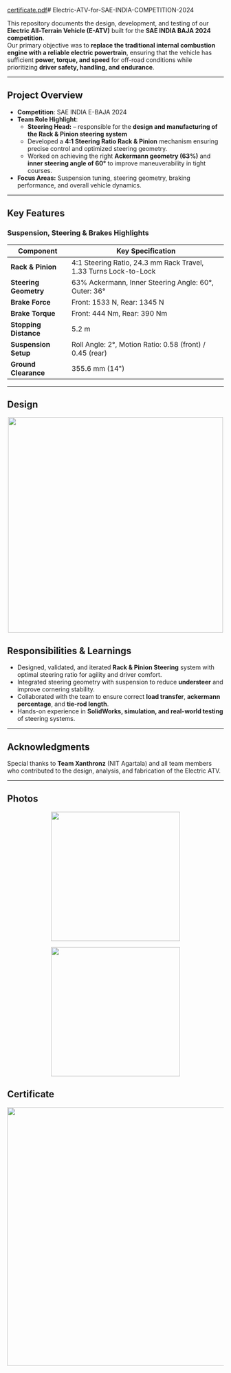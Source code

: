 [certificate.pdf](https://github.com/user-attachments/files/22173656/certificate.pdf)# Electric-ATV-for-SAE-INDIA-COMPETITION-2024

This repository documents the design, development, and testing of our **Electric All-Terrain Vehicle (E-ATV)** built for the **SAE INDIA BAJA 2024 competition**.  
Our primary objective was to **replace the traditional internal combustion engine with a reliable electric powertrain**, ensuring that the vehicle has sufficient **power, torque, and speed** for off-road conditions while prioritizing **driver safety, handling, and endurance**.

---

## Project Overview

- **Competition**: SAE INDIA E-BAJA 2024  
- **Team Role Highlight**:  
  - **Steering Head:** – responsible for the **design and manufacturing of the Rack & Pinion steering system**  
  - Developed a **4:1 Steering Ratio Rack & Pinion** mechanism ensuring precise control and optimized steering geometry.  
  - Worked on achieving the right **Ackermann geometry (63%)** and **inner steering angle of 60°** to improve maneuverability in tight courses.  
- **Focus Areas:** Suspension tuning, steering geometry, braking performance, and overall vehicle dynamics.

---

## Key Features

### Suspension, Steering & Brakes Highlights
| Component               | Key Specification |
|------------------------|-----------------|
| **Rack & Pinion**      | 4:1 Steering Ratio, 24.3 mm Rack Travel, 1.33 Turns Lock-to-Lock |
| **Steering Geometry**  | 63% Ackermann, Inner Steering Angle: 60°, Outer: 36° |
| **Brake Force**        | Front: 1533 N, Rear: 1345 N |
| **Brake Torque**       | Front: 444 Nm, Rear: 390 Nm |
| **Stopping Distance**  | 5.2 m |
| **Suspension Setup**   | Roll Angle: 2°, Motion Ratio: 0.58 (front) / 0.45 (rear) |
| **Ground Clearance**   | 355.6 mm (14") |




---
## Design
<p align="center">
  <img src="https://github.com/user-attachments/assets/7f561d8f-b01a-4d51-b22a-1ddaea71690f" width="500">
</p>


## Responsibilities & Learnings

- Designed, validated, and iterated **Rack & Pinion Steering** system with optimal steering ratio for agility and driver comfort.
- Integrated steering geometry with suspension to reduce **understeer** and improve cornering stability.
- Collaborated with the team to ensure correct **load transfer**, **ackermann percentage**, and **tie-rod length**.
- Hands-on experience in **SolidWorks, simulation, and real-world testing** of steering systems.

---

## Acknowledgments

Special thanks to **Team Xanthronz** (NIT Agartala) and all team members who contributed to the design, analysis, and fabrication of the Electric ATV.

---

## Photos


<p align="center">
  <img src="https://github.com/user-attachments/assets/1d9736f3-1b9c-4a6d-886e-bb6d265c039f" width="300">
</p>

<p align="center">
  <img src="https://github.com/user-attachments/assets/67d113e5-50b2-4bc3-8491-dca7b5464436" width="300">
</p>

## Certificate

<p align="center">
  <img src="https://github.com/user-attachments/assets/YOUR-IMAGE-ID" width="600">
</p>







